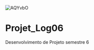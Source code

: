 ![AQYvbO](https://github.com/FabioMourahn/Projet_Log06/assets/142456922/eae10cf2-3c05-4f99-af37-6e8c5ab4abae)
# Projet_Log06
Desenvolvimento de Projeto semestre 6
